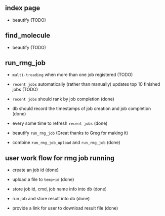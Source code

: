 ## index page

- beautify (TODO)

## find_molecule

- beautify (TODO)

## run_rmg_job

- `multi-treading` when more than one job registered (TODO)

- `recent jobs` automatically (rather than manually) updates top 10 finished jobs (TODO)

- `recent jobs` should rank by job completion (done)

- db should record the timestamps of job creation and job completion (done)

- every some time to refresh `recent jobs` (done)

- beautify `run_rmg_job` (Great thanks to Greg for making it)

- combine `run_rmg_job_upload` and `run_rmg_job` (done)

## user work flow for rmg job running

- create an job id (done)

- upload a file to `temp+id` (done)

- store job id, cmd, job name info into db (done)

- run job and store result into db (done)

- provide a link for user to download result file (done)
